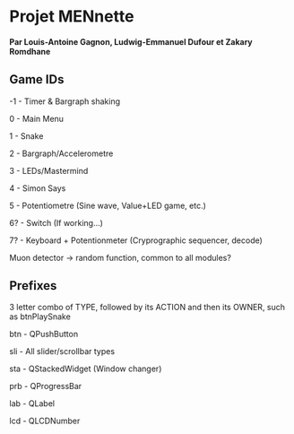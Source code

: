 # Projet MENnette 
#### Par Louis-Antoine Gagnon, Ludwig-Emmanuel Dufour et Zakary Romdhane

## Game IDs
-1 - Timer & Bargraph shaking

0 - Main Menu

1 - Snake

2 - Bargraph/Accelerometre

3 - LEDs/Mastermind

4 - Simon Says

5 - Potentiometre (Sine wave, Value+LED game, etc.)

6? - Switch (If working...)

7? - Keyboard + Potentionmeter (Cryprographic sequencer, decode)


Muon detector -> random function, common to all modules?

## Prefixes
3 letter combo of TYPE, followed by its ACTION and then its OWNER, such as btnPlaySnake

btn - QPushButton

sli - All slider/scrollbar types

sta - QStackedWidget (Window changer)

prb - QProgressBar

lab - QLabel

lcd - QLCDNumber


